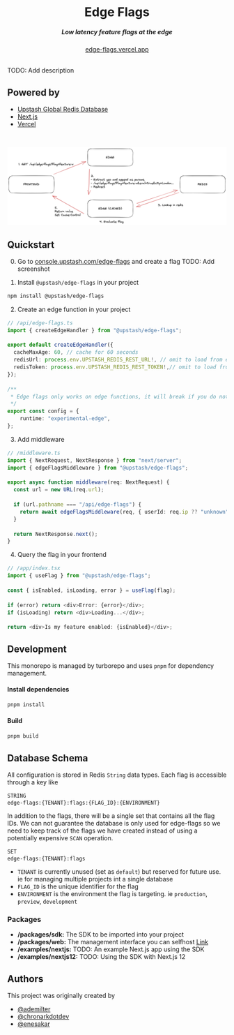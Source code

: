 <div align="center">
    <h1 align="center">Edge Flags</h1>
    <h5>Low latency feature flags at the edge</h5>
</div>

<div align="center">
  <a href="https://edge-flags.vercel.app/">edge-flags.vercel.app</a>
</div>
<br/>

TODO: Add description

## Powered by

- [Upstash Global Redis Database](https://docs.upstash.com/redis/features/globaldatabase)
- [Next.js](https://nextjs.org)
- [Vercel](https://vercel.com)

<br/>

![Arch](img/arch.png)

## Quickstart

0. Go to
   [console.upstash.com/edge-flags](https://console.upstash.com/edge-flags) and
   create a flag TODO: Add screenshot

1. Install `@upstash/edge-flags` in your project

```bash
npm install @upstash/edge-flags
```

2. Create an edge function in your project

```ts
// /api/edge-flags.ts
import { createEdgeHandler } from "@upstash/edge-flags";

export default createEdgeHandler({
  cacheMaxAge: 60, // cache for 60 seconds
  redisUrl: process.env.UPSTASH_REDIS_REST_URL!, // omit to load from env automatically
  redisToken: process.env.UPSTASH_REDIS_REST_TOKEN!,// omit to load from env automatically
});

/**
 * Edge flags only works on edge functions, it will break if you do not set the runtime
 */
export const config = {
	runtime: "experimental-edge",
};
```

3. Add middleware

```ts
// /middleware.ts
import { NextRequest, NextResponse } from "next/server";
import { edgeFlagsMiddleware } from "@upstash/edge-flags";

export async function middleware(req: NextRequest) {
  const url = new URL(req.url);

  if (url.pathname === "/api/edge-flags") {
    return await edgeFlagsMiddleware(req, { userId: req.ip ?? "unknown" });
  }

  return NextResponse.next();
}
```

4. Query the flag in your frontend

```ts
// /app/index.tsx
import { useFlag } from "@upstash/edge-flags";

const { isEnabled, isLoading, error } = useFlag(flag);

if (error) return <div>Error: {error}</div>;
if (isLoading) return <div>Loading...</div>;

return <div>Is my feature enabled: {isEnabled}</div>;
```

## Development

This monorepo is managed by turborepo and uses `pnpm` for dependency management.

#### Install dependencies

```bash
pnpm install
```

#### Build

```bash
pnpm build
```

## Database Schema

All configuration is stored in Redis `String` data types. Each flag is
accessible through a key like

```
STRING
edge-flags:{TENANT}:flags:{FLAG_ID}:{ENVIRONMENT}
```

In addition to the flags, there will be a single set that contains all the flag
IDs. We can not guarantee the database is only used for edge-flags so we need to
keep track of the flags we have created instead of using a potentially expensive
`SCAN` operation.

```
SET 
edge-flags:{TENANT}:flags
```

- `TENANT` is currently unused (set as `default`) but reserved for future use.
  ie for managing multiple projects int a single database
- `FLAG_ID` is the unique identifier for the flag
- `ENVIRONMENT` is the environment the flag is targeting. ie `production`,
  `preview`, `development`

### Packages

- **/packages/sdk:** The SDK to be imported into your project
- **/packages/web:** The management interface you can selfhost
  [Link](https://edge-flags.vercel.app)
- **/examples/nextjs:** TODO: An example Next.js app using the SDK
- **/examples/nextjs12:** TODO: Using the SDK with Next.js 12

## Authors

This project was originally created by

- [@ademilter](https://twitter.com/ademilter)
- [@chronarkdotdev](https://twitter.com/chronarkdotdev)
- [@enesakar](https://twitter.com/enesakar)
